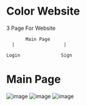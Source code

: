 # Color Website

3 Page For Website

           Main Page
      |                  |
    
    Login               Sign   


# Main Page
![image](https://user-images.githubusercontent.com/84055252/142467865-4e91fd1f-b7ab-47e5-a0d2-248fea3aa102.png)
![image](https://user-images.githubusercontent.com/84055252/142467906-7a375a38-24f3-492f-8c19-657e1ae77d4f.png)
![image](https://user-images.githubusercontent.com/84055252/142467976-cf6b0dca-1b64-4dfc-8105-3c210848946c.png)
